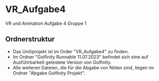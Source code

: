 # VR_Aufgabe4
VR und Animation Aufgabe 4 Gruppe 1

## Ordnerstruktur
- Das Unitiprojekt ist im Order "VR_Aufgabe4" zu finden.
- Im Ordner "Golfinity Runnable 11.07.2023" befindet sich eine auf Ausführbarkeit getestete Version von Golfinity.
- Alle weiteren Dateien, die für die Abgabe von Nöten sind, liegen im Ordner "Abgabe Golfinity Projekt".

